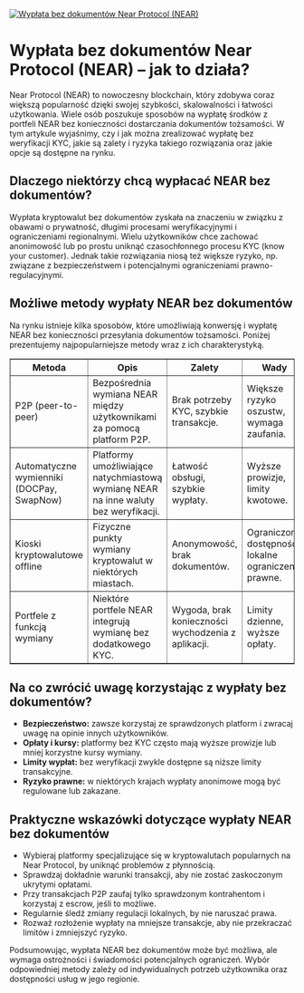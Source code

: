 [![Wypłata bez dokumentów Near Protocol (NEAR)](https://123-caf.pages.dev/gitsignup.png)](https://vrmoo.ru/Bt82HjjY)

<h1>Wypłata bez dokumentów Near Protocol (NEAR) – jak to działa?</h1> <p>Near Protocol (NEAR) to nowoczesny blockchain, który zdobywa coraz większą popularność dzięki swojej szybkości, skalowalności i łatwości użytkowania. Wiele osób poszukuje sposobów na wypłatę środków z portfeli NEAR bez konieczności dostarczania dokumentów tożsamości. W tym artykule wyjaśnimy, czy i jak można zrealizować wypłatę bez weryfikacji KYC, jakie są zalety i ryzyka takiego rozwiązania oraz jakie opcje są dostępne na rynku.</p>  <h2>Dlaczego niektórzy chcą wypłacać NEAR bez dokumentów?</h2> <p>Wypłata kryptowalut bez dokumentów zyskała na znaczeniu w związku z obawami o prywatność, długimi procesami weryfikacyjnymi i ograniczeniami regionalnymi. Wielu użytkowników chce zachować anonimowość lub po prostu uniknąć czasochłonnego procesu KYC (know your customer). Jednak takie rozwiązania niosą też większe ryzyko, np. związane z bezpieczeństwem i potencjalnymi ograniczeniami prawno-regulacyjnymi.</p>  <h2>Możliwe metody wypłaty NEAR bez dokumentów</h2> <p>Na rynku istnieje kilka sposobów, które umożliwiają konwersję i wypłatę NEAR bez konieczności przesyłania dokumentów tożsamości. Poniżej prezentujemy najpopularniejsze metody wraz z ich charakterystyką.</p>  <table border="1" cellspacing="0" cellpadding="6">   <thead>     <tr>       <th>Metoda</th>       <th>Opis</th>       <th>Zalety</th>       <th>Wady</th>     </tr>   </thead>   <tbody>     <tr>       <td>P2P (peer-to-peer)</td>       <td>Bezpośrednia wymiana NEAR między użytkownikami za pomocą platform P2P.</td>       <td>Brak potrzeby KYC, szybkie transakcje.</td>       <td>Większe ryzyko oszustw, wymaga zaufania.</td>     </tr>     <tr>       <td>Automatyczne wymienniki (DOCPay, SwapNow)</td>       <td>Platformy umożliwiające natychmiastową wymianę NEAR na inne waluty bez weryfikacji.</td>       <td>Łatwość obsługi, szybkie wypłaty.</td>       <td>Wyższe prowizje, limity kwotowe.</td>     </tr>     <tr>       <td>Kioski kryptowalutowe offline</td>       <td>Fizyczne punkty wymiany kryptowalut w niektórych miastach.</td>       <td>Anonymowość, brak dokumentów.</td>       <td>Ograniczona dostępność, lokalne ograniczenia prawne.</td>     </tr>     <tr>       <td>Portfele z funkcją wymiany</td>       <td>Niektóre portfele NEAR integrują wymianę bez dodatkowego KYC.</td>       <td>Wygoda, brak konieczności wychodzenia z aplikacji.</td>       <td>Limity dzienne, wyższe opłaty.</td>     </tr>   </tbody> </table>  <h2>Na co zwrócić uwagę korzystając z wypłaty bez dokumentów?</h2> <ul>   <li><strong>Bezpieczeństwo:</strong> zawsze korzystaj ze sprawdzonych platform i zwracaj uwagę na opinie innych użytkowników.</li>   <li><strong>Opłaty i kursy:</strong> platformy bez KYC często mają wyższe prowizje lub mniej korzystne kursy wymiany.</li>   <li><strong>Limity wypłat:</strong> bez weryfikacji zwykle dostępne są niższe limity transakcyjne.</li>   <li><strong>Ryzyko prawne:</strong> w niektórych krajach wypłaty anonimowe mogą być regulowane lub zakazane.</li> </ul>  <h2>Praktyczne wskazówki dotyczące wypłaty NEAR bez dokumentów</h2> <ul>   <li>Wybieraj platformy specjalizujące się w kryptowalutach popularnych na Near Protocol, by uniknąć problemów z płynnością.</li>   <li>Sprawdzaj dokładnie warunki transakcji, aby nie zostać zaskoczonym ukrytymi opłatami.</li>   <li>Przy transakcjach P2P zaufaj tylko sprawdzonym kontrahentom i korzystaj z escrow, jeśli to możliwe.</li>   <li>Regularnie śledź zmiany regulacji lokalnych, by nie naruszać prawa.</li>   <li>Rozważ rozłożenie wypłaty na mniejsze transakcje, aby nie przekraczać limitów i zmniejszyć ryzyko.</li> </ul>  <p>Podsumowując, wypłata NEAR bez dokumentów może być możliwa, ale wymaga ostrożności i świadomości potencjalnych ograniczeń. Wybór odpowiedniej metody zależy od indywidualnych potrzeb użytkownika oraz dostępności usług w jego regionie.</p>